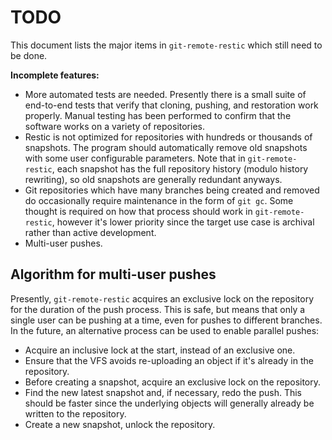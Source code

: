 # TODO

This document lists the major items in `git-remote-restic` which still need to be done.

**Incomplete features:**

- More automated tests are needed. Presently there is a small suite of end-to-end tests that verify that cloning, pushing, and restoration work properly. Manual testing has been performed to confirm that the software works on a variety of repositories.
- Restic is not optimized for repositories with hundreds or thousands of snapshots. The program should automatically remove old snapshots with some user configurable parameters. Note that in `git-remote-restic`, each snapshot has the full repository history (modulo history rewriting), so old snapshots are generally redundant anyways. 
- Git repositories which have many branches being created and removed do occasionally require maintenance in the form of `git gc`. Some thought is required on how that process should work in `git-remote-restic`, however it's lower priority since the target use case is archival rather than active development.
- Multi-user pushes.

## Algorithm for multi-user pushes

Presently, `git-remote-restic` acquires an exclusive lock on the repository for the duration of the push process. This is safe, but means that only a single user can be pushing at a time, even for pushes to different branches. In the future, an alternative process can be used to enable parallel pushes:

- Acquire an inclusive lock at the start, instead of an exclusive one.
- Ensure that the VFS avoids re-uploading an object if it's already in the repository.
- Before creating a snapshot, acquire an exclusive lock on the repository.
- Find the new latest snapshot and, if necessary, redo the push. This should be faster since the underlying objects will generally already be written to the repository.
- Create a new snapshot, unlock the repository.